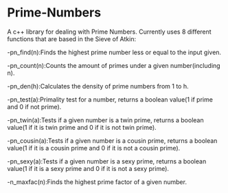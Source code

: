 # Prime-Numbers

A c++ library for dealing with Prime Numbers. Currently uses 8 different functions that are based in the Sieve of Atkin:

-pn_find(n):Finds the highest prime number less or equal to the input given.


-pn_count(n):Counts the amount of primes under a given number(including n).


-pn_den(h):Calculates the density of prime numbers from 1 to h.


-pn_test(a):Primality test for a number, returns a boolean value(1 if prime and 0 if not prime).


-pn_twin(a):Tests if a given number is a twin prime, returns a boolean value(1 if it is twin prime and 0 if it is not twin prime).


-pn_cousin(a):Tests if a given number is a cousin prime, returns a boolean value(1 if it is a cousin prime and 0 if it is not a cousin prime).


-pn_sexy(a):Tests if a given number is a sexy prime, returns a boolean value(1 if it is a sexy prime and 0 if it is not a sexy prime).


-n_maxfac(n):Finds the highest prime factor of a given number.
